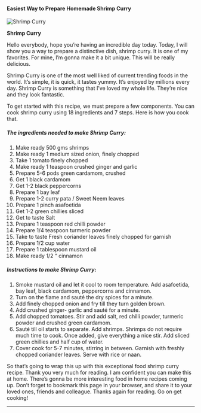             

#### Easiest Way to Prepare Homemade Shrimp Curry

![Shrimp Curry](https://img-global.cpcdn.com/recipes/5fb1a77a8101d8cb/751x532cq70/shrimp-curry-recipe-main-photo.jpg)

**Shrimp Curry**

Hello everybody, hope you’re having an incredible day today. Today, I will show you a way to prepare a distinctive dish, shrimp curry. It is one of my favorites. For mine, I’m gonna make it a bit unique. This will be really delicious.

Shrimp Curry is one of the most well liked of current trending foods in the world. It’s simple, it is quick, it tastes yummy. It’s enjoyed by millions every day. Shrimp Curry is something that I’ve loved my whole life. They’re nice and they look fantastic.

To get started with this recipe, we must prepare a few components. You can cook shrimp curry using 18 ingredients and 7 steps. Here is how you cook that.

##### The ingredients needed to make Shrimp Curry:

1.  Make ready 500 gms shrimps
2.  Make ready 1 medium sized onion, finely chopped
3.  Take 1 tomato finely chopped
4.  Make ready 1 teaspoon crushed ginger and garlic
5.  Prepare 5-6 pods green cardamom, crushed
6.  Get 1 black cardamom
7.  Get 1-2 black peppercorns
8.  Prepare 1 bay leaf
9.  Prepare 1-2 curry pata / Sweet Neem leaves
10.  Prepare 1 pinch asafoetida
11.  Get 1-2 green chillies sliced
12.  Get to taste Salt
13.  Prepare 1 teaspoon red chilli powder
14.  Prepare 1/4 teaspoon turmeric powder
15.  Take to taste Fresh coriander leaves finely chopped for garnish
16.  Prepare 1/2 cup water
17.  Prepare 1 tablespoon mustard oil
18.  Make ready 1/2 “ cinnamon

##### Instructions to make Shrimp Curry:

1.  Smoke mustard oil and let it cool to room temperature. Add asafoetida, bay leaf, black cardamom, peppercorns and cinnamon.
2.  Turn on the flame and sauté the dry spices for a minute.
3.  Add finely chopped onion and fry till they turn golden brown.
4.  Add crushed ginger- garlic and sauté for a minute.
5.  Add chopped tomatoes. Stir and add salt, red chilli powder, turmeric powder and crushed green cardamom.
6.  Sauté till oil starts to separate. Add shrimps. Shrimps do not require much time to cook. Once added, give everything a nice stir. Add sliced green chillies and half cup of water.
7.  Cover cook for 5-7 minutes, stirring in between. Garnish with freshly chopped coriander leaves. Serve with rice or naan.

So that’s going to wrap this up with this exceptional food shrimp curry recipe. Thank you very much for reading. I am confident you can make this at home. There’s gonna be more interesting food in home recipes coming up. Don’t forget to bookmark this page in your browser, and share it to your loved ones, friends and colleague. Thanks again for reading. Go on get cooking!

* * *
